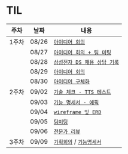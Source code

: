 # TIL

| 주차  | 날짜  | 내용                                                                                                                                                                                                                         |
| ----- | ----- | ---------------------------------------------------------------------------------------------------------------------------------------------------------------------------------------------------------------------------- |
| 1주차 | 08/26 | [`아이디어 회의`](https://lab.ssafy.com/s11-ai-speech-sub1/S11P21A210/-/blob/jominju/20240826.md?ref_type=heads)                                                                                                             |
|       | 08/27 | [`아이디어 회의 + 팀 미팅`](https://lab.ssafy.com/s11-ai-speech-sub1/S11P21A210/-/blob/jominju/20240827.md?ref_type=heads)                                                                                                   |
|       | 08/28 | [`삼성전자 DS 채용 상담 기록`](https://lab.ssafy.com/s11-ai-speech-sub1/S11P21A210/-/blob/jominju/20240828.md?ref_type=heads)                                                                                                |
|       | 08/29 | [`아이디어 회의`](https://lab.ssafy.com/s11-ai-speech-sub1/S11P21A210/-/blob/jominju/20240829.md?ref_type=heads)                                                                                                             |
|       | 08/30 | [`아이디어 구체화`](https://lab.ssafy.com/s11-ai-speech-sub1/S11P21A210/-/blob/jominju/20240830.md?ref_type=heads)                                                                                                           |
| 2주차 | 09/02 | [`기술 체크 - TTS 테스트`](https://lab.ssafy.com/s11-ai-speech-sub1/S11P21A210/-/blob/jominju/20240902.ipynb?ref_type=heads)                                                                                                 |
|       | 09/03 | [`기능 명세서 - 에픽`](https://lab.ssafy.com/s11-ai-speech-sub1/S11P21A210/-/blob/jominju/20240903.pdf?ref_type=heads)                                                                                                       |
|       | 09/04 | [`wireframe 및 ERD`](https://lab.ssafy.com/s11-ai-speech-sub1/S11P21A210/-/blob/jominju/20240904.md?ref_type=heads)                                                                                                          |
|       | 09/05 | [`팀미팅`](https://lab.ssafy.com/s11-ai-speech-sub1/S11P21A210/-/blob/jominju/20240905.md?ref_type=heads)                                                                                                                    |
|       | 09/06 | [`전문가 리뷰`](https://lab.ssafy.com/s11-ai-speech-sub1/S11P21A210/-/blob/jominju/20240906.md?ref_type=heads)                                                                                                               |
| 3주차 | 09/09 | [`기획회의`](https://lab.ssafy.com/s11-ai-speech-sub1/S11P21A210/-/blob/jominju/20240909.md?ref_type=heads) / [`기능명세서`](https://lab.ssafy.com/s11-ai-speech-sub1/S11P21A210/-/blob/jominju/20240909.pdf?ref_type=heads) |
